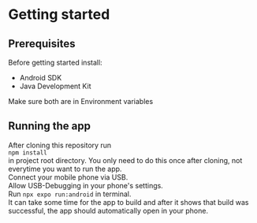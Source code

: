 # Getting started
## Prerequisites
Before getting started install:
- Android SDK
- Java Development Kit

Make sure both are in Environment variables

## Running the app
After cloning this repository run  
`npm install`  
in project root directory. You only need to do this once after cloning, not everytime you want to run the app.  
Connect your mobile phone via USB.  
Allow USB-Debugging in your phone's settings.  
Run `npx expo run:android` in terminal.  
It can take some time for the app to build and after it shows that build was successful, the app should automatically open in your phone.  
